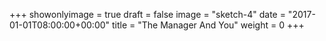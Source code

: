 +++
showonlyimage = true
draft = false
image = "sketch-4"
date = "2017-01-01T08:00:00+00:00"
title = "The Manager And You"
weight = 0
+++

